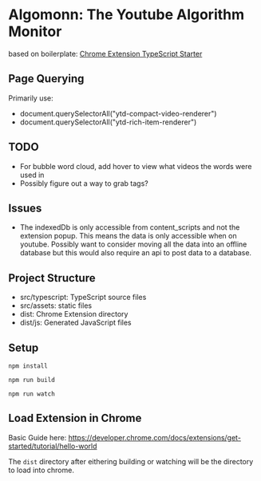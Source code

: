 # Algomonn: The Youtube Algorithm Monitor

based on boilerplate: [Chrome Extension TypeScript Starter](https://github.com/chibat/chrome-extension-typescript-starter)

## Page Querying
Primarily use:
- document.querySelectorAll("ytd-compact-video-renderer")
- document.querySelectorAll("ytd-rich-item-renderer")

## TODO
- For bubble word cloud, add hover to view what videos the words were used in
- Possibly figure out a way to grab tags?

## Issues
- The indexedDb is only accessible from content_scripts and not the extension popup. This means the data is only accessible when on youtube. Possibly want to consider moving all the data into an offline database but this would also require an api to post data to a database. 
## Project Structure

* src/typescript: TypeScript source files
* src/assets: static files
* dist: Chrome Extension directory
* dist/js: Generated JavaScript files

## Setup

```
npm install
```
```
npm run build
```
```
npm run watch
```

## Load Extension in Chrome
Basic Guide here: https://developer.chrome.com/docs/extensions/get-started/tutorial/hello-world

The `dist` directory after eithering building or watching will be the directory to load into chrome.